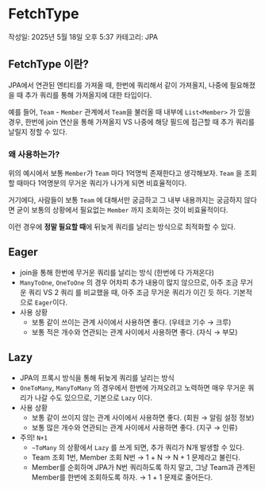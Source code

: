 # FetchType

작성일: 2025년 5월 18일 오후 5:37
카테고리: JPA

## FetchType 이란?

JPA에서 연관된 엔티티를 가져올 때, 한번에 쿼리해서 같이 가져올지, 나중에 필요해졌을 때 추가 쿼리를 통해 가져올지에 대한 타입이다.

예를 들어, `Team` - `Member` 관계에서 `Team`을 불러올 때 내부에 `List<Member>` 가 있을 경우, 한번에 join 연산을 통해 가져올지 VS 나중에 해당 필드에 접근할 때 추가 쿼리를 날릴지 정할 수 있다.

### 왜 사용하는가?

 위의 예시에서 보통 `Member`가 `Team` 마다 1억명씩 존재한다고 생각해보자. `Team` 을 조회할 때마다 1억명분의 무거운 쿼리가 나가게 되면 비효율적이다.

거기에다, 사람들이 보통 `Team` 에 대해서만 궁금하고 그 내부 내용까지는 궁금하지 않다면 굳이 보통의 상황에서 필요없는 `Member` 까지 조회하는 것이 비효율적이다.

이런 경우에 **정말 필요할 때**에 뒤늦게 쿼리를 날리는 방식으로 최적화할 수 있다.

## Eager

- join을 통해 한번에 무거운 쿼리를 날리는 방식 (한번에 다 가져온다)
- `ManyToOne`, `OneToOne` 의 경우 어차피 추가 내용이 많지 않으므로, 아주 조금 무거운 쿼리 VS 2 쿼리 를 비교했을 때, 아주 조금 무거운 쿼리가 이긴 듯 하다. 기본적으로 `Eager`이다.
- 사용 상황
    - 보통 같이 쓰이는 관계 사이에서 사용하면 좋다. (우테코 기수 → 크루)
    - 보통 적은 개수와 연관되는 관계 사이에서 사용하면 좋다. (자식 → 부모)

## Lazy

- JPA의 프록시 방식을 통해 뒤늦게 쿼리를 날리는 방식
- `OneToMany`, `ManyToMany` 의 경우에서 한번에 가져오려고 노력하면 매우 무거운 쿼리가 나갈 수도 있으므로, 기본으로 `Lazy` 이다.
- 사용 상황
    - 보통 같이 쓰이지 않는 관계 사이에서 사용하면 좋다. (회원 → 알림 설정 정보)
    - 보통 많은 개수와 연관되는 관계 사이에서 사용하면 좋다. (지구 → 인류)
- 주의! `N+1`
    - `~ToMany` 의 상황에서 `Lazy` 를 쓰게 되면, 추가 쿼리가 N개 발생할 수 있다.
    - Team 조회 1번, Member 조회 N번 → 1 + N → N + 1 문제라고 불린다.
    - Member를 순회하며 JPA가 N번 쿼리하도록 하지 말고, 그냥 Team과 관계된 Member를 한번에 조회하도록 하자. → 1 + 1 문제로 줄어든다.